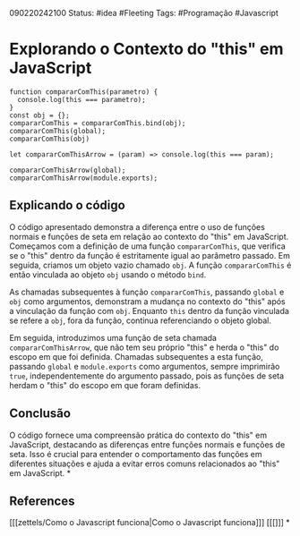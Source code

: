 090220242100
Status: #idea #Fleeting 
Tags: #Programação #Javascript 
# Explorando o Contexto do "this" em JavaScript
```
function compararComThis(parametro) {
  console.log(this === parametro);
}
const obj = {};
compararComThis = compararComThis.bind(obj);
compararComThis(global);
compararComThis(obj)

let compararComThisArrow = (param) => console.log(this === param);

compararComThisArrow(global);
compararComThisArrow(module.exports);

```
## Explicando o código 
O código apresentado demonstra a diferença entre o uso de funções normais e funções de seta em relação ao contexto do "this" em JavaScript. Começamos com a definição de uma função `compararComThis`, que verifica se o "this" dentro da função é estritamente igual ao parâmetro passado. Em seguida, criamos um objeto vazio chamado `obj`. A função `compararComThis` é então vinculada ao objeto `obj` usando o método `bind`.

As chamadas subsequentes à função `compararComThis`, passando `global` e `obj` como argumentos, demonstram a mudança no contexto do "this" após a vinculação da função com `obj`. Enquanto `this` dentro da função vinculada se refere a `obj`, fora da função, continua referenciando o objeto global.

Em seguida, introduzimos uma função de seta chamada `compararComThisArrow`, que não tem seu próprio "this" e herda o "this" do escopo em que foi definida. Chamadas subsequentes a esta função, passando `global` e `module.exports` como argumentos, sempre imprimirão `true`, independentemente do argumento passado, pois as funções de seta herdam o "this" do escopo em que foram definidas.

## Conclusão
O código fornece uma compreensão prática do contexto do "this" em JavaScript, destacando as diferenças entre funções normais e funções de seta. Isso é crucial para entender o comportamento das funções em diferentes situações e ajuda a evitar erros comuns relacionados ao "this" em JavaScript.
*
## References
[[[zettels/Como o Javascript funciona|Como o Javascript funciona]]]
[[[]]]
*

